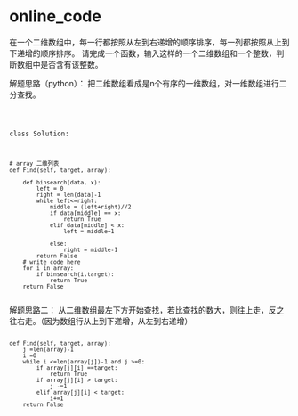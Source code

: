 # online_code
在一个二维数组中，每一行都按照从左到右递增的顺序排序，每一列都按照从上到下递增的顺序排序。
请完成一个函数，输入这样的一个二维数组和一个整数，判断数组中是否含有该整数。

解题思路（python）：
把二维数组看成是n个有序的一维数组，对一维数组进行二分查找。

<code>   
    
    
      
class Solution:

    # array 二维列表
    def Find(self, target, array):
        
        def binsearch(data, x):
            left = 0
            right = len(data)-1
            while left<=right:
                middle = (left+right)//2
                if data[middle] == x:
                    return True
                elif data[middle] < x:
                    left = middle+1
                    
                else:
                    right = middle-1
            return False     
        # write code here
        for i in array:
            if binsearch(i,target):
                return True
        return False
</code>
解题思路二：
从二维数组最左下方开始查找，若比查找的数大，则往上走，反之往右走。（因为数组行从上到下递增，从左到右递增）

<code>
       
    
    def Find(self, target, array):
        j =len(array)-1
        i =0
        while i <=len(array[j])-1 and j >=0:
            if array[j][i] ==target:
                return True
            if array[j][i] > target:
                j -=1
            elif array[j][i] < target:
                i+=1
        return False
</code>


